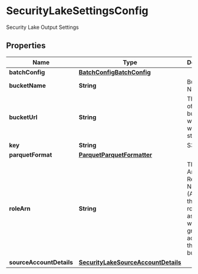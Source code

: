 

# SecurityLakeSettingsConfig

Security Lake Output Settings

## Properties

| Name | Type | Description | Notes |
|------------ | ------------- | ------------- | -------------|
|**batchConfig** | [**BatchConfigBatchConfig**](BatchConfigBatchConfig.md) |  |  [optional] |
|**bucketName** | **String** | Bucket Name |  [optional] |
|**bucketUrl** | **String** | The name of the S3 bucket where data will be stored |  [optional] |
|**key** | **String** | S3 Key |  [optional] |
|**parquetFormat** | [**ParquetParquetFormatter**](ParquetParquetFormatter.md) |  |  [optional] |
|**roleArn** | **String** | The Amazon Resource Name (ARN) of the IAM role to assume which grants access to the S3 bucket |  [optional] |
|**sourceAccountDetails** | [**SecurityLakeSourceAccountDetails**](SecurityLakeSourceAccountDetails.md) |  |  [optional] |



